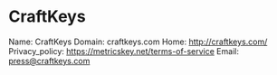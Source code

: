 
# CraftKeys

Name: CraftKeys
Domain: craftkeys.com
Home: http://craftkeys.com/
Privacy_policy: https://metricskey.net/terms-of-service
Email: press@craftkeys.com
